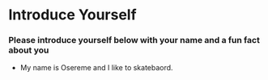 # Introduce Yourself
### Please introduce yourself below with your name and a fun fact about you
- My name is Osereme and I like to skatebaord.
